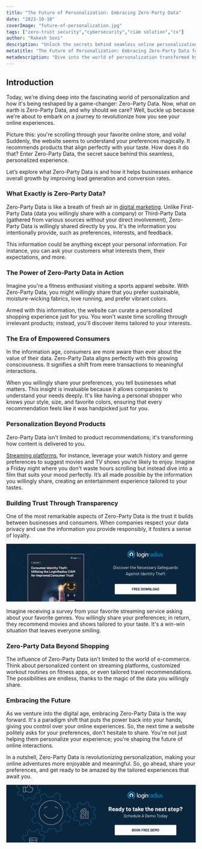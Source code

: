```yaml
---
title: "The Future of Personalization: Embracing Zero-Party Data"
date: "2023-10-10"
coverImage: "future-of-personalization.jpg"
tags: ["zero-trust security","cybersecurity","ciam solution","cx"]
author: "Rakesh Soni"
description: "Unlock the secrets behind seamless online personalization with Zero-Party Data! This blog explores how your willingly shared preferences revolutionize digital experiences. From tailored shopping to personalized content, discover the magic of Zero-Party Data and embrace a future where your online adventures are truly yours."
metatitle: "The Future of Personalization: Embracing Zero-Party Data for Tailored Online Experiences"
metadescription: "Dive into the world of personalization transformed by Zero-Party Data. Discover how willingly shared preferences reshape online experiences."
---
```

## Introduction 

Today, we're diving deep into the fascinating world of personalization and how it's being reshaped by a game-changer: Zero-Party Data. Now, what on earth is Zero-Party Data, and why should we care? Well, buckle up because we're about to embark on a journey to revolutionize how you see your online experiences.

Picture this: you're scrolling through your favorite online store, and voila! Suddenly, the website seems to understand your preferences magically. It recommends products that align perfectly with your taste. How does it do that? Enter Zero-Party Data, the secret sauce behind this seamless, personalized experience.

Let’s explore what Zero-Party Data is and how it helps businesses enhance overall growth by improving lead generation and conversion rates. 

### What Exactly is Zero-Party Data?

Zero-Party Data is like a breath of fresh air in [digital marketing](https://www.loginradius.com/blog/growth/how-to-make-personalized-marketing-effective-with-consumer-identity/). Unlike First-Party Data (data you willingly share with a company) or Third-Party Data (gathered from various sources without your direct involvement), Zero-Party Data is willingly shared directly by you. It's the information you intentionally provide, such as preferences, interests, and feedback.

This information could be anything except your personal information. For instance, you can ask your customers what interests them, their expectations, and more. 

### The Power of Zero-Party Data in Action

Imagine you're a fitness enthusiast visiting a sports apparel website. With Zero-Party Data, you might willingly share that you prefer sustainable, moisture-wicking fabrics, love running, and prefer vibrant colors. 

Armed with this information, the website can curate a personalized shopping experience just for you. You won't waste time scrolling through irrelevant products; instead, you'll discover items tailored to your interests.

### The Era of Empowered Consumers

In the information age, consumers are more aware than ever about the value of their data. Zero-Party Data aligns perfectly with this growing consciousness. It signifies a shift from mere transactions to meaningful interactions. 

When you willingly share your preferences, you tell businesses what matters. This insight is invaluable because it allows companies to understand your needs deeply. It's like having a personal shopper who knows your style, size, and favorite colors, ensuring that every recommendation feels like it was handpicked just for you.

### Personalization Beyond Products

Zero-Party Data isn't limited to product recommendations; it's transforming how content is delivered to you. 

[Streaming platforms](https://www.loginradius.com/blog/identity/media-entertainment-use-loginradius-platform/), for instance, leverage your watch history and genre preferences to suggest movies and TV shows you're likely to enjoy. Imagine a Friday night where you don't waste hours scrolling but instead dive into a film that suits your mood perfectly. It’s all made possible by the information you willingly share, creating an entertainment experience tailored to your tastes.

### Building Trust Through Transparency

One of the most remarkable aspects of Zero-Party Data is the trust it builds between businesses and consumers. When companies respect your data privacy and use the information you provide responsibly, it fosters a sense of loyalty.

[![WP-consumer-identity-theft](WP-consumer-identity-theft.png)](https://www.loginradius.com/resource/ciam-role-in-customer-trust/)

Imagine receiving a survey from your favorite streaming service asking about your favorite genres. You willingly share your preferences; in return, they recommend movies and shows tailored to your taste. It's a win-win situation that leaves everyone smiling.

### Zero-Party Data Beyond Shopping

The influence of Zero-Party Data isn't limited to the world of e-commerce. Think about personalized content on streaming platforms, customized workout routines on fitness apps, or even tailored travel recommendations. The possibilities are endless, thanks to the magic of the data you willingly share.

### Embracing the Future

As we venture into the digital age, embracing Zero-Party Data is the way forward. It's a paradigm shift that puts the power back into your hands, giving you control over your online experiences. So, the next time a website politely asks for your preferences, don't hesitate to share. You're not just helping them personalize your experience; you're shaping the future of online interactions.

In a nutshell, Zero-Party Data is revolutionizing personalization, making your online adventures more enjoyable and meaningful. So, go ahead, share your preferences, and get ready to be amazed by the tailored experiences that await you.

[![book-a-demo-loginradius](../../assets/book-a-demo-loginradius.png)](https://www.loginradius.com/book-a-demo/)